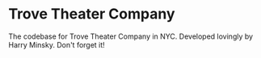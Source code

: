 # Trove Theater Company
The codebase for Trove Theater Company in NYC. Developed lovingly by Harry Minsky. Don't forget it!